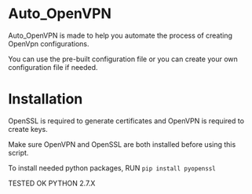 # Auto_OpenVPN

Auto_OpenVPN is made to help you automate the process of creating OpenVpn configurations.

You can use the pre-built configuration file or you can create your own configuration file if needed.

# Installation

OpenSSL is required to generate certificates and OpenVPN is required to create keys.

Make sure OpenVPN and OpenSSL are both installed before using this script.

To install needed python packages, RUN ```pip install pyopenssl```

TESTED OK PYTHON 2.7.X
